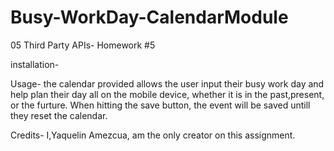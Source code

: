# Busy-WorkDay-CalendarModule 
05 Third Party APIs- Homework #5

installation-


Usage- the calendar provided allows the user input their busy work day and help plan their day all on the mobile device, whether it is in the past,present, or the furture. When hitting the save button, the event will be saved untill they reset the calendar.

Credits-
I,Yaquelin Amezcua, am the only creator on this assignment.
